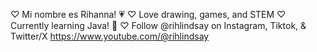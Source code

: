 ♡ Mi nombre es Rihanna! 💗
♡ Love drawing, games, and STEM 
♡ Currently learning Java! 🌸
♡ Follow @rihlindsay on Instagram, Tiktok, & Twitter/X
https://www.youtube.com/@rihlindsay 


<!---
rihlindsay/rihlindsay is a ✨ special ✨ repository because its `README.md` (this file) appears on your GitHub profile.
You can click the Preview link to take a look at your changes.
--->
